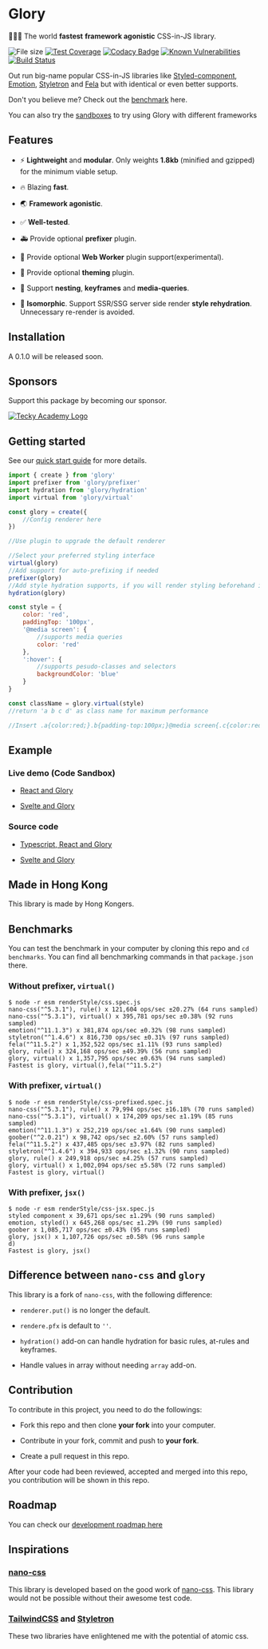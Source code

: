 # Glory

:rocket::rocket::rocket: The world **fastest** **framework agonistic** CSS-in-JS library.


![File size](https://img.shields.io/badge/Minified%20size-1.82%20KB-green) [![Test Coverage](https://api.codeclimate.com/v1/badges/37576126acb783f17c77/test_coverage)](https://codeclimate.com/github/winston0410/camouflage/test_coverage) [![Codacy Badge](https://app.codacy.com/project/badge/Grade/30027259349b45ef8cdc73711f17859c)](https://www.codacy.com/gh/winston0410/camouflage/dashboard?utm_source=github.com&utm_medium=referral&utm_content=winston0410/camouflage&utm_campaign=Badge_Grade) [![Known Vulnerabilities](https://snyk.io/test/github/winston0410/camouflage/badge.svg?targetFile=package.json)](https://snyk.io/test/github/winston0410/camouflage?targetFile=package.json) [![Build Status](https://travis-ci.com/winston0410/glory.svg?branch=master)](https://travis-ci.com/winston0410/glory)

Out run big-name popular CSS-in-JS libraries like [Styled-component](https://github.com/styled-components/styled-components), [Emotion](https://github.com/emotion-js/emotion), [Styletron](https://github.com/styletron/styletron) and [Fela](https://github.com/robinweser/fela) but with identical or even better supports.

Don't you believe me? Check out the [benchmark](https://github.com/winston0410/camouflage/#benchmarks) here.

You can also try the [sandboxes](https://github.com/winston0410/camouflage/#example) to try using Glory with different frameworks

## Features

- :zap: **Lightweight** and **modular**. Only weights **1.8kb** (minified and gzipped) for the minimum viable setup.

- :fire: Blazing **fast**.

- :earth_asia: **Framework agonistic**.

- :white_check_mark: **Well-tested**.

- :ambulance: Provide optional **prefixer** plugin.

- :construction_worker: Provide optional **Web Worker** plugin support(experimental).

- :art: Provide optional **theming** plugin.

- :nail_care: Support **nesting**, **keyframes** and **media-queries**.

- :construction: **Isomorphic**. Support SSR/SSG server side render **style rehydration**. Unnecessary re-render is avoided.

## Installation

A 0.1.0 will be released soon.

## Sponsors

Support this package by becoming our sponsor.

[![Tecky Academy Logo](https://github.com/winston0410/glory/blob/master/sponsors/tecky.png)](https://tecky.io/en/)

## Getting started

See our [quick start guide](https://github.com/winston0410/camouflage/blob/master/docs/README.md) for more details.

```javascript
import { create } from 'glory'
import prefixer from 'glory/prefixer'
import hydration from 'glory/hydration'
import virtual from 'glory/virtual'

const glory = create({
	//Config renderer here
})

//Use plugin to upgrade the default renderer

//Select your preferred styling interface
virtual(glory)
//Add support for auto-prefixing if needed
prefixer(glory)
//Add style hydration supports, if you will render styling beforehand in server
hydration(glory)

const style = {
	color: 'red',
	paddingTop: '100px',
	'@media screen': {
		//supports media queries
		color: 'red'
	},
	':hover': {
		//supports pesudo-classes and selectors
		backgroundColor: 'blue'
	}
}

const className = glory.virtual(style)
//return 'a b c d' as class name for maximum performance

//Insert .a{color:red;}.b{padding-top:100px;}@media screen{.c{color:red;}}.d:hover{background-color:blue;} as styling
```

## Example

### Live demo (Code Sandbox)

- [React and Glory](https://codesandbox.io/s/angry-morning-bsjhz?file=/src/App.js)

- [Svelte and Glory](https://codesandbox.io/s/svelte-glory-demo-8j4ux)

### Source code

- [Typescript, React and Glory](https://github.com/winston0410/glory-mono/tree/master/packages/examples/typescript-react)

- [Svelte and Glory](https://github.com/winston0410/glory-mono/tree/master/packages/examples/svelte)

## Made in Hong Kong

This library is made by Hong Kongers.

## Benchmarks

You can test the benchmark in your computer by cloning this repo and `cd benchmarks`. You can find all benchmarking commands in that `package.json` there.

### Without prefixer, `virtual()`

```markdownify
$ node -r esm renderStyle/css.spec.js
nano-css("^5.3.1"), rule() x 121,604 ops/sec ±20.27% (64 runs sampled)
nano-css("^5.3.1"), virtual() x 395,781 ops/sec ±0.38% (92 runs sampled)
emotion("^11.1.3") x 381,874 ops/sec ±0.32% (98 runs sampled)
styletron("^1.4.6") x 816,730 ops/sec ±0.31% (97 runs sampled)
fela("^11.5.2") x 1,352,522 ops/sec ±1.11% (93 runs sampled)
glory, rule() x 324,168 ops/sec ±49.39% (56 runs sampled)
glory, virtual() x 1,357,795 ops/sec ±0.63% (94 runs sampled)
Fastest is glory, virtual(),fela("^11.5.2")
```

### With prefixer, `virtual()`

```markdownify
$ node -r esm renderStyle/css-prefixed.spec.js
nano-css("^5.3.1"), rule() x 79,994 ops/sec ±16.18% (70 runs sampled)
nano-css("^5.3.1"), virtual() x 174,209 ops/sec ±1.19% (85 runs sampled)
emotion("^11.1.3") x 252,219 ops/sec ±1.64% (90 runs sampled)
goober("^2.0.21") x 98,742 ops/sec ±2.60% (57 runs sampled)
fela("^11.5.2") x 437,485 ops/sec ±3.97% (82 runs sampled)
styletron("^1.4.6") x 394,933 ops/sec ±1.32% (90 runs sampled)
glory, rule() x 249,918 ops/sec ±4.25% (57 runs sampled)
glory, virtual() x 1,002,094 ops/sec ±5.58% (72 runs sampled)
Fastest is glory, virtual()
```

### With prefixer, `jsx()`

```markdownify
$ node -r esm renderStyle/css-jsx.spec.js
styled component x 39,671 ops/sec ±1.29% (90 runs sampled)
emotion, styled() x 645,268 ops/sec ±1.29% (90 runs sampled)
goober x 1,085,717 ops/sec ±0.43% (95 runs sampled)
glory, jsx() x 1,107,726 ops/sec ±0.58% (96 runs sample
d)
Fastest is glory, jsx()
```

## Difference between `nano-css` and `glory`

This library is a fork of `nano-css`, with the following difference:

- `renderer.put()` is no longer the default.

- `rendere.pfx` is default to `''`.

- `hydration()` add-on can handle hydration for basic rules, at-rules and keyframes.

- Handle values in array without needing `array` add-on.

## Contribution

To contribute in this project, you need to do the followings:

- Fork this repo and then clone **your fork** into your computer.

- Contribute in your fork, commit and push to **your fork**.

- Create a pull request in this repo.

After your code had been reviewed, accepted and merged into this repo, you contribution will be shown in this repo.

## Roadmap

You can check our [development roadmap here](https://github.com/winston0410/camouflage/projects/1)

## Inspirations

### [nano-css](https://github.com/streamich/nano-css)

This library is developed based on the good work of [nano-css](https://github.com/streamich/nano-css). This library would not be possible without their awesome test code.

### [TailwindCSS](https://tailwindcss.com/) and [Styletron](https://www.styletron.org/)

These two libraries have enlightened me with the potential of atomic css.
